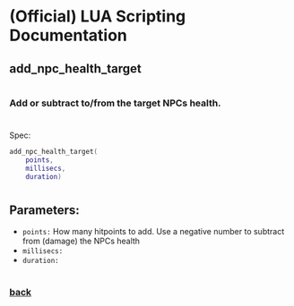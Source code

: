 
# (Official) LUA Scripting Documentation

## add_npc_health_target
#
### Add or subtract to/from the target NPCs health.
#
Spec:
```lua
add_npc_health_target(
	points,
	millisecs,
	duration)
```
#
## Parameters:
- `points:` How many hitpoints to add. Use a negative number to subtract from (damage) the NPCs health
- `millisecs:` 
- `duration:` 
#
### [back](../npcs)
